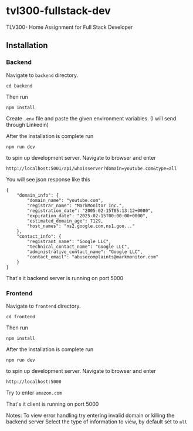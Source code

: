 # tvl300-fullstack-dev

TLV300- Home Assignment for Full Stack Developer

## Installation

### Backend

Navigate to `backend` directory.

```
cd backend
```

Then run

```
npm install
```

Create `.env` file and paste the given environment variables. (I will send through Linkedin)

After the installation is complete run

```
npm run dev
```

to spin up development server. Navigate to browser and enter

```
http://localhost:5001/api/whoisserver?domain=youtube.com&type=all
```

You will see json response like this

```
{
    "domain_info": {
        "domain_name": "youtube.com",
        "registrar_name": "MarkMonitor Inc.",
        "registration_date": "2005-02-15T05:13:12+0000",
        "expiration_date": "2025-02-15T00:00:00+0000",
        "estimated_domain_age": 7129,
        "host_names": "ns2.google.com,ns1.goo..."
    },
    "contact_info": {
        "registrant_name": "Google LLC",
        "technical_contact_name": "Google LLC",
        "administrative_contact_name": "Google LLC",
        "contact_email": "abusecomplaints@markmonitor.com"
    }
}
```

That's it backend server is running on port 5000

### Frontend

Navigate to `frontend` directory.

```
cd frontend
```

Then run

```
npm install
```

After the installation is complete run

```
npm run dev
```

to spin up development server. Navigate to browser and enter

```
http://localhost:5000
```

Try to enter `amazon.com`

That's it client is running on port 5000

Notes:
To view error handling try entering invalid domain or killing the backend server
Select the type of information to view, by default set to `all`
